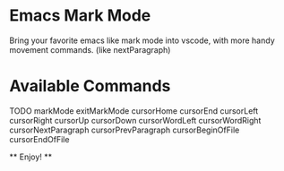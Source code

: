 # Emacs Mark Mode
Bring your favorite emacs like mark mode into vscode, with more handy movement commands. (like nextParagraph)

# Available Commands
TODO
markMode
exitMarkMode
cursorHome
cursorEnd
cursorLeft
cursorRight
cursorUp
cursorDown
cursorWordLeft
cursorWordRight
cursorNextParagraph
cursorPrevParagraph
cursorBeginOfFile
cursorEndOfFile

** Enjoy! **